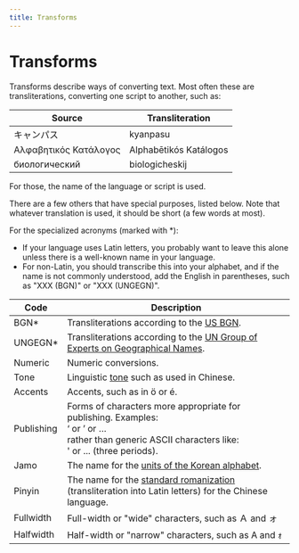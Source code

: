 ```yaml
---
title: Transforms
---
```


# Transforms

Transforms describe ways of converting text. Most often these are transliterations, converting one script to another, such as:

| Source | Transliteration |
|---|---|
| キャンパス | kyanpasu |
| Αλφαβητικός Κατάλογος | Alphabētikós Katálogos |
| биологический | biologicheskij |

For those, the name of the language or script is used.

There are a few others that have special purposes, listed below. Note that whatever translation is used, it should be short (a few words at most).

For the specialized acronyms (marked with \*):

- If your language uses Latin letters, you probably want to leave this alone unless there is a well-known name in your language.
- For non-Latin, you should transcribe this into your alphabet, and if the name is not commonly understood, add the English in parentheses, such as "XXX (BGN)" or "XXX (UNGEGN)".

| Code | Description |
|---|---|
| BGN* | Transliterations according to the [US BGN](https://www.usgs.gov/us-board-on-geographic-names).  |
| UNGEGN* | Transliterations according to the [UN Group of Experts on Geographical Names](https://unstats.un.org/unsd/ungegn/). |
| Numeric | Numeric conversions. |
| Tone | Linguistic [tone](https://en.wikipedia.org/wiki/Tone_(linguistics)) such as used in Chinese. |
| Accents | Accents, such as in ö or é. |
| Publishing | Forms of characters more appropriate for publishing. Examples:<br />  ‘ or ’ or  …<br /> rather than generic ASCII characters like:<br /> ' or ... (three periods). |
| Jamo | The name for the [units of the Korean alphabet](https://en.wikipedia.org/wiki/Jamo#Jamo). |
| Pinyin | The name for the [standard romanization](https://en.wikipedia.org/wiki/Pinyin) (transliteration into Latin letters) for the Chinese language. |
| Fullwidth | Full-width or "wide" characters, such as  Ａ and  ォ |
| Halfwidth | Half-width or "narrow" characters, such as A and  ｫ   |

